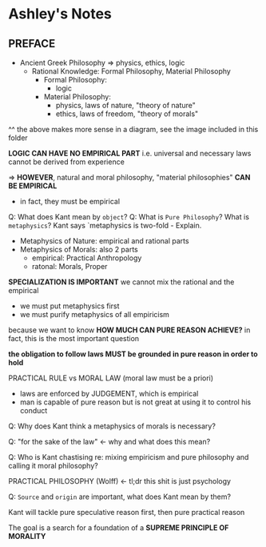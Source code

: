 # Ashley's Notes

## PREFACE

- Ancient Greek Philosophy => physics, ethics, logic
  - Rational Knowledge: Formal Philosophy, Material Philosophy
    - Formal Philosophy:
      - logic
    - Material Philosophy:
      - physics, laws of nature, "theory of nature"
      - ethics, laws of freedom, "theory of morals"

^^ the above makes more sense in a diagram, see the image included in this folder

**LOGIC CAN HAVE NO EMPIRICAL PART**
i.e. universal and necessary laws cannot be derived from experience

=> **HOWEVER**, natural and moral philosophy, "material philosophies" **CAN BE EMPIRICAL**
  - in fact, they must be empirical

Q: What does Kant mean by `object`?
Q: What is `Pure Philosophy`? What is `metaphysics`? Kant says `metaphysics is two-fold - Explain.

- Metaphysics of Nature: empirical and rational parts
- Metaphysics of Morals: also 2 parts
  - empirical: Practical Anthropology
  - ratonal: Morals, Proper

**SPECIALIZATION IS IMPORTANT**
we cannot mix the rational and the empirical

- we must put metaphysics first
- we must purify metaphysics of all empiricism

because we want to know **HOW MUCH CAN PURE REASON ACHIEVE?**
in fact, this is the most important question

**the obligation to follow laws MUST be grounded in pure reason in order to hold**

PRACTICAL RULE vs MORAL LAW (moral law must be a priori)

- laws are enforced by JUDGEMENT, which is empirical
- man is capable of pure reason but is not great at using it to control his conduct

Q: Why does Kant think a metaphysics of morals is necessary?

Q: "for the sake of the law" <- why and what does this mean?

Q: Who is Kant chastising re: mixing empiricism and pure philosophy and calling it
moral philosophy?

PRACTICAL PHILOSOPHY (Wolff) <- tl;dr this shit is just psychology

Q: `Source` and `origin` are important, what does Kant mean by them?

Kant will tackle pure speculative reason first, then pure practical reason

The goal is a search for a foundation of a **SUPREME PRINCIPLE OF MORALITY**
